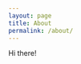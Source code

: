 ```yaml
---
layout: page
title: About
permalink: /about/
---
```


Hi there!


[jekyll-organization]: https://github.com/jekyll
